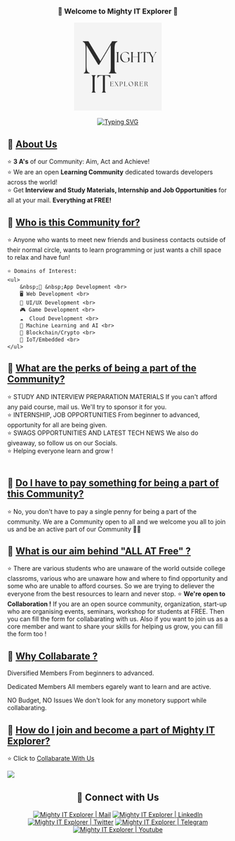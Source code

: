 <h3 align="center">
🎉 Welcome to Mighty IT Explorer 🎉
</h3>
<div align=center>
    <img width="200px" src="MightyITexplorer.png" />
</div>

<p align="center">
  <a href="https://git.io/typing-svg"><img src="https://readme-typing-svg.herokuapp.com?font=Fira+Code&pause=1000&color=F7F670&background=354BFF00&width=600&lines=Welcome+to+MightyITExplorer+GitHub+Organisation.;Let's+Support+each+other+and+grow+!;Start+Contributing+now+in+our+repositories." alt="Typing SVG" /></a>
</p>

<h2>📌 <ins>About Us</ins></h2>
<p>
    ⭐ <b>3 A's</b> of our Community: Aim, Act and Achieve! <br>
    ⭐ We are an open <b>Learning Community</b> dedicated towards developers across the world! <br>
    ⭐ Get <b>Interview and Study Materials, Internship and Job Opportunities</b> for all at your mail. <b>Everything at FREE!</b>  <br>
</p>

<h2>📌 <ins>Who is this Community for?</ins></h2>
<p>
    ⭐ Anyone who wants to meet new friends and business contacts outside of their normal circle, wants to learn programming or just wants a chill space to relax and have fun! <br>

    ⭐ Domains of Interest:
    <ul>        
        &nbsp;📱 &nbsp;App Development <br> 
        🖥️ Web Development <br> 
        🎨 UI/UX Development <br> 
        🎮 Game Development <br> 
        ☁  Cloud Development <br> 
        🧠 Machine Learning and AI <br> 
        🔗 Blockchain/Crypto <br> 
        🤖 IoT/Embedded <br> 
    </ul>
</p>    

<h2>📌 <ins>What are the perks of being a part of the Community?</ins></h2>
<p>
    ⭐ STUDY AND INTERVIEW PREPARATION MATERIALS
If you can't afford any paid course, mail us. We'll try to sponsor it for you. <br> 
    ⭐ INTERNSHIP, JOB OPPORTUNITIES
From beginner to advanced, opportunity for all are being given. <br> 
    ⭐ SWAGS OPPORTUNITIES AND LATEST TECH NEWS
We also do giveaway, so follow us on our Socials. <br> 
    ⭐ Helping everyone learn and grow ! <br><br>
</p> 

<h2>📌 <ins>Do I have to pay something for being a part of this Community?</ins></h2>
<p>
    ⭐ No, you don't have to pay a single penny for being a part of the community. We are a Community open to all and we welcome you all to join us and be an active part of our Community 🥳🥳
</p>

<h2>📌 <ins>What is our aim behind "ALL AT Free" ?</ins></h2>
<p>
    ⭐ There are various students who are unaware of the world outside college classroms, various who are unaware how and where to find opportunity and some who are unable to afford courses. So we are trying to deliever the everyone from the best resources to learn and never stop.
    ⭐ <b>We're open to Collaboration !</b>
If you are an open source community, organization, start-up who are organising events, seminars, workshop for students at FREE. Then you can fill the form for collabarating with us.
Also if you want to join us as a core member and want to share your skills for helping us grow, you can fill the form too !
    
</p>

<h2>📌 <ins>Why Collabarate ?</ins></h2>
<p>
   Diversified Members
From beginners to advanced.


Dedicated Members
All members egarely want to learn and are active.


NO Budget, NO Issues
We don't look for any monetory support while collabarating.
</p>


<h2>📌 <ins>How do I join and become a part of <a href="https://forms.gle/RATZgEtm9BA1pGfb6">Mighty IT Explorer</a>?</ins></h2>
<p>⭐ Click to <a href="https://forms.gle/RATZgEtm9BA1pGfb6" target="_blank">Collabarate With Us</a>
</p>

![](https://user-images.githubusercontent.com/73097560/115834477-dbab4500-a447-11eb-908a-139a6edaec5c.gif)

<div align="center">
    
<h2 align="center"> 🔗 Connect with Us </h2>

[<img alt="Mighty IT Explorer | Mail" width="80px" src="https://img.shields.io/badge/-Gmail-000000?logo=gmail&Color=0A66C2&style=flat-square" />](mailto:mightyitexplorer@gmail.com)
    [<img alt="Mighty IT Explorer | LinkedIn" width="100px" src="https://img.shields.io/badge/-LinkedIn-000000?logo=linkedin&Color=0A66C2&style=flat-square" />](https://www.linkedin.com/company/mighty-it-explorer/)
    [<img alt="Mighty IT Explorer | Twitter" width="92px" src="https://img.shields.io/badge/-Twitter-000000?logo=twitter&Color=0A66C2&style=flat-square" />](https://twitter.com/ExplorerMighty)
    [<img alt="Mighty IT Explorer | Telegram" width="105px" src="https://img.shields.io/badge/-Telegram-000000?logo=telegram&Color=0A66C2&style=flat-square" />](https://t.me/ITexplorers)
    [<img alt="Mighty IT Explorer | Youtube" width="105px" src="https://img.shields.io/badge/-Youtube-000000?logo=youtube&Color=0A66C2&style=flat-square" />]([https://t.me/ITexplorers](https://www.youtube.com/channel/UCo7Jhf7YKHxcuy5wazm-xfg))
</div>
